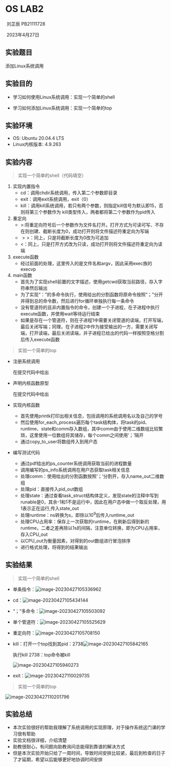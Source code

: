 # OS LAB2

​																														刘芷辰   PB21111728

​																												       2023年4月27日					



## 实验题目

添加Linux系统调用



## 实验目的

- 学习如何使用Linux系统调用：实现一个简单的shell 

- 学习如何添加Linux系统调用：实现一个简单的top

  

## 实验环境

- OS: Ubuntu 20.04.4 LTS 
- Linux内核版本: 4.9.263



## 实验内容

> 实现一个简单的shell（代码填空）

1. 实现内置指令
   - cd：调用chdir系统调用，传入第二个参数即目录
   - exit：调用exit系统调用，exit（0）
   - kill：调用kill系统调用，若只有两个参数，则指定kill信号为默认即15，否则将第三个参数作为          kill类型传入，两者都将第二个参数作为pid传入
2. 重定向
   - $>$:将重定向符号后一个参数作为文件名打开。打开方式为可读可写、不存在则创建、截断长度为0，成功打开则将文件描述符重定向为写端
   - $>>$：同上，只是将截断长度为0改为可追加
   - $<$：同上，只是打开方式改为只读，成功打开则将文件描述符重定向为读端
3. execute函数
   - 经过前面的处理，这里传入的是文件名和argv，因此采用exec族的execvp
4. main函数
   - 首先为了实现shell前置的文字描述，使用getcwd获取当前路径，存入字符串然后输出
   - 为了实现“：”的多命令执行，使用给出的分割函数将原命令按照“；”分开并得到总的命令数，然后进行for循环单独执行每一条命令
   - 没有管道符的且非内置指令的命令，创建一个子进程，在子进程中执行execute函数，并使用wait等待运行结束
   - 如果是存在一个管道符，则在子进程1中需要关闭管道的读端，打开写端，最后关闭写端；同理，在子进程2中作为接受输出的一方，需要关闭写端，打开读端，最后关闭读端，并子进程已给出的代码一样按照空格分割后传入execute函数



> 实验一个简单的top

- 注册系统调用

   在提交代码中给出

- 声明内核函数原型

   在提交代码中给出

- 实现内核函数

  - 首先使用printk打印出相关信息，包括调用的系统调用名以及自己的学号
  - 然后使用for_each_process遍历每个task结构体，将task的pid、runtime、state和comm存入数组，其中comm由于使用二维数组比较繁琐，这里使用一位数组将其储存，每个comm之间使用‘；’隔开
  - 通过copy_to_user将数组传入到用户态

- 编写测试代码

  - 通过pdf给出的ps_counter系统调用获取当前的进程数量
  - 调用编写的ps_info系统调用在用户态获取task相关信息
  - 处理comm：使用给出的分割函数按照‘；’分割开，存入name_out二维数组
  - 处理pid：直接传入pid_out数组
  - 处理state：通过查看task_struct结构体定义，发现state的注释中写到runable是0，其余-1和1不是运行中，因此在用户态中做一个取反处理，用1表示正在运行,传入state_out
  - 处理runtime：ns转换为s，即除以$10^9$后传入runtime_out
  - 处理CPU占用率：保存上一次获取的runtime，在刷新后得到新的runtime，二者之差再除以1s的间隔，注意单位转换，即为CPU占用率，存入CPU_out
  - 以CPU_out为衡量因素，对得到的out数组进行冒泡排序
  - 进行格式处理，将得到的结果输出



## 实验结果

> 实现一个简单的shell

- 单条指令：![image-20230427105336962](C:\Users\Nutrition\AppData\Roaming\Typora\typora-user-images\image-20230427105336962.png)

- cd：![image-20230427105434144](C:\Users\Nutrition\AppData\Roaming\Typora\typora-user-images\image-20230427105434144.png)

- “；”多命令：![image-20230427105503092](C:\Users\Nutrition\AppData\Roaming\Typora\typora-user-images\image-20230427105503092.png)

- 单个管道符：![image-20230427105525629](C:\Users\Nutrition\AppData\Roaming\Typora\typora-user-images\image-20230427105525629.png)

- 重定向符：![image-20230427105708150](C:\Users\Nutrition\AppData\Roaming\Typora\typora-user-images\image-20230427105708150.png)

- kill：打开一个top找到其pid：2738![image-20230427105842165](C:\Users\Nutrition\AppData\Roaming\Typora\typora-user-images\image-20230427105842165.png)

  执行kill 2738：top命令被kill

  ![image-20230427105940273](C:\Users\Nutrition\AppData\Roaming\Typora\typora-user-images\image-20230427105940273.png)

- exit：![image-20230427110029735](C:\Users\Nutrition\AppData\Roaming\Typora\typora-user-images\image-20230427110029735.png)

  



> 实验一个简单的top

![image-20230427110201796](C:\Users\Nutrition\AppData\Roaming\Typora\typora-user-images\image-20230427110201796.png)





## 实验总结

- 本次实验很好的帮助我理解了系统调用的实现原理，对于操作系统这门课的学习很有帮助
- 实验文档很详细，介绍清楚
- 助教很耐心，有问题向助教询问总能得到靠谱的解决方式
- 但是本次实验开始只给了一周时间，导致时间安排比较紧，最后到检查的日子了才延期，希望以后能够更好地协调时间安排